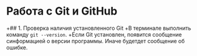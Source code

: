# Работа с Git и GitHub

+## 1. Проверка наличия установленного Git
+В терминале выполнить команду `git --version`.
+Если Git установлен, появится сообщение синформацией о версии  программы. Иначе будетдет сообщение об ошибке.